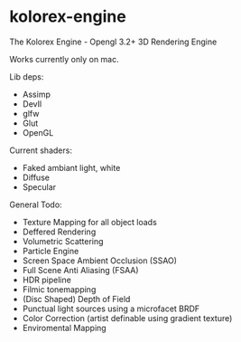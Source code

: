 kolorex-engine
==============

The Kolorex Engine - Opengl 3.2+ 3D Rendering Engine

Works currently only on mac.

Lib deps:
  * Assimp
  * DevIl
  * glfw
  * Glut
  * OpenGL


Current shaders:
  * Faked ambiant light, white
  * Diffuse
  * Specular
  

General Todo:

  * Texture Mapping for all object loads
  * Deffered Rendering
  * Volumetric Scattering
  * Particle Engine
  * Screen Space Ambient Occlusion (SSAO)
  * Full Scene Anti Aliasing (FSAA)
  * HDR pipeline
  * Filmic tonemapping
  * (Disc Shaped) Depth of Field
  * Punctual light sources using a microfacet BRDF
  * Color Correction (artist definable using gradient texture)
  * Enviromental Mapping 
  
